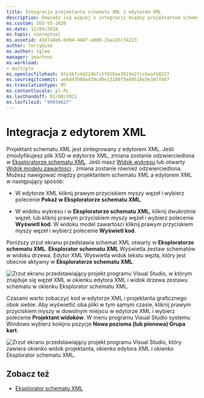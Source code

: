 ```yaml
---
title: Integracja projektanta schematu XML z edytorem XML
description: Dowiedz się więcej o integracji między projektantem schematu XML i edytorem XML oraz sposobie odzwierciedlania zmian wprowadzonych w jednym z nich.
ms.custom: SEO-VS-2020
ms.date: 11/04/2016
ms.topic: conceptual
ms.assetid: 43d7a8e6-bd94-4407-a800-15a145c74223
author: TerryGLee
ms.author: tglee
manager: jmartens
ms.workload:
- multiple
ms.openlocfilehash: 9fe1bfcd422dbfc5f010ae7819e2fccbeafb8227
ms.sourcegitcommit: ae6d47b09a439cd0e13180f5e89510e3e347fd47
ms.translationtype: MT
ms.contentlocale: pl-PL
ms.lasthandoff: 02/08/2021
ms.locfileid: "99934627"
---
```

# <a name="integration-with-xml-editor"></a>Integracja z edytorem XML

Projektant schematu XML jest zintegrowany z edytorem XML. Jeśli zmodyfikujesz plik XSD w edytorze XML, zmiana zostanie odzwierciedlona w [Eksploratorze schematu XML](../xml-tools/xml-schema-explorer.md). Jeśli masz [Widok wykresu](../xml-tools/graph-view.md) lub otwarty [Widok modelu zawartości](../xml-tools/content-model-view.md) , zmiana zostanie również odzwierciedlona. Możesz nawigować między projektantem schematu XML a edytorem XML w następujący sposób:

- W edytorze XML kliknij prawym przyciskiem myszy węzeł i wybierz polecenie **Pokaż w Eksploratorze schematu XML**.

- W widoku wykresu i w **Eksploratorze schematu XML**, kliknij dwukrotnie węzeł, lub kliknij prawym przyciskiem myszy węzeł i wybierz polecenie **Wyświetl kod**. W widoku model zawartości kliknij prawym przyciskiem myszy węzeł i wybierz polecenie **Wyświetl kod**.

Poniższy zrzut ekranu przedstawia schemat XML otwarty w **Eksploratorze schematu XML**. **Eksplorator schematu XML** Wyświetla zestaw schematów w widoku drzewa. Edytor XML Wyświetla widok tekstu węzła, który jest obecnie aktywny w **Eksploratorze schematu XML**.

![Zrzut ekranu przedstawiający projekt programu Visual Studio, w którym znajduje się węzeł XML w okienku edytora XML i widok drzewa zestawu schematu w okienku Eksplorator schematu XML.](../xml-tools/media/xsddesignerwithxmleditor.gif)

Czasami warto zobaczyć kod w edytorze XML i projektanta graficznego obok siebie. Aby wyświetlić oba pliki w tym samym czasie, kliknij prawym przyciskiem myszy w dowolnym miejscu w edytorze XML i wybierz polecenie **Projektant widoków**. W menu programu Visual Studio systemu Windows wybierz kolejno pozycje **Nowa pozioma (lub pionowa) Grupa kart**.

![Zrzut ekranu przedstawiający projekt programu Visual Studio, który zawiera okienko widok projektanta, okienko edytora XML i okienko Eksplorator schematu XML.](../xml-tools/media/xsddesignerwithxmleditorandcmv.gif)

## <a name="see-also"></a>Zobacz też

- [Eksplorator schematu XML](../xml-tools/xml-schema-explorer.md)
